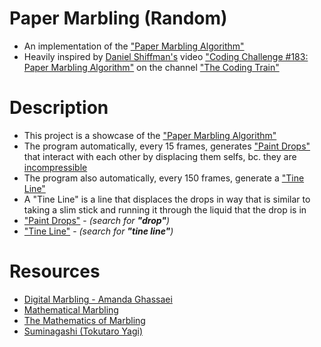 # Paper Marbling (Random)

  - An implementation of the ["Paper Marbling Algorithm" ](https://en.wikipedia.org/wiki/Paper_marbling)
  - Heavily inspired by [Daniel Shiffman's](https://en.wikipedia.org/wiki/Daniel_Shiffman) video ["Coding Challenge #183: Paper Marbling Algorithm"](https://www.youtube.com/watch?v=p7IGZTjC008) on the channel ["The Coding Train"](https://www.youtube.com/@TheCodingTrain) 
  

# Description

  - This project is a showcase of the ["Paper Marbling Algorithm" ](https://en.wikipedia.org/wiki/Paper_marbling)
  - The program automatically, every 15 frames, generates ["Paint Drops"](http://people.csail.mit.edu/jaffer/Marbling/Mathematics) that interact with each other by displacing them selfs, bc. they are [incompressible](https://dictionary.cambridge.org/dictionary/english/incompressible)
  - The program also automatically, every 150 frames, generate a ["Tine Line"](http://people.csail.mit.edu/jaffer/Marbling/Mathematics) 
  - A "Tine Line" is a line that displaces the drops in way that is similar to taking a slim stick and running it through the liquid that the drop is in
  - ["Paint Drops"](http://people.csail.mit.edu/jaffer/Marbling/Mathematics) - _(search for **"drop"**)_
  - ["Tine Line"](http://people.csail.mit.edu/jaffer/Marbling/Mathematics) - _(search for **"tine line"**)_

# Resources
  
  - [Digital Marbling - Amanda Ghassaei](https://blog.amandaghassaei.com/2022/10/25/digital-marbling/)
  - [Mathematical Marbling](https://people.csail.mit.edu/jaffer/Marbling/)
  - [The Mathematics of Marbling](http://people.csail.mit.edu/jaffer/Marbling/Mathematics)
  - [Suminagashi (Tokutaro Yagi)](https://suminagashi.com/meet-the-artisan-tokutaro-yagi/)